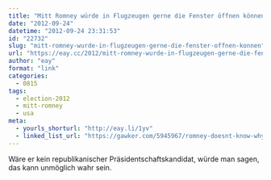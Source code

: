 ```yaml
---
title: "Mitt Romney würde in Flugzeugen gerne die Fenster öffnen können"
date: "2012-09-24"
datetime: "2012-09-24 23:31:53"
id: "22732"
slug: "mitt-romney-wurde-in-flugzeugen-gerne-die-fenster-offnen-konnen"
url: "https://eay.cc/2012/mitt-romney-wurde-in-flugzeugen-gerne-die-fenster-offnen-konnen/"
author: "eay"
format: "link"
categories:
  - 0815
tags:
  - election-2012
  - mitt-romney
  - usa
meta:
  - yourls_shorturl: "http://eay.li/1yv"
  - linked_list_url: "https://gawker.com/5945967/romney-doesnt-know-why-airplane-windows-wont-open-calls-the-closed-window-policy-a-real-problem"
---
```


Wäre er kein republikanischer Präsidentschaftskandidat, würde man sagen, das kann unmöglich wahr sein.
